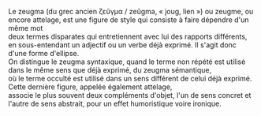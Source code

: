 Le zeugma (du grec ancien ζεῦγμα / zeûgma, « joug, lien ») ou zeugme, ou encore attelage, est une figure de style qui consiste à faire dépendre d'un même mot  
deux termes disparates qui entretiennent avec lui des rapports différents, en sous-entendant un adjectif ou un verbe déjà exprimé. Il s'agit donc d'une forme d'ellipse.  
On distingue le zeugma syntaxique, quand le terme non répété est utilisé dans le même sens que déjà exprimé, du zeugma sémantique,  
où le terme occulté est utilisé dans un sens différent de celui déjà exprimé. Cette dernière figure, appelée également attelage,  
associe le plus souvent deux compléments d'objet, l'un de sens concret et l'autre de sens abstrait, pour un effet humoristique voire ironique.